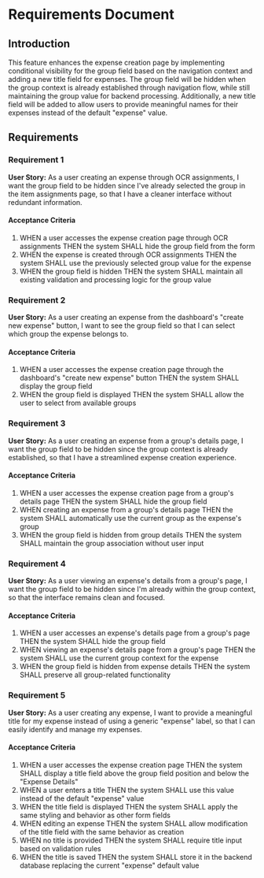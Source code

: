 # Requirements Document

## Introduction

This feature enhances the expense creation page by implementing conditional visibility for the group field based on the navigation context and adding a new title field for expenses. The group field will be hidden when the group context is already established through navigation flow, while still maintaining the group value for backend processing. Additionally, a new title field will be added to allow users to provide meaningful names for their expenses instead of the default "expense" value.

## Requirements

### Requirement 1

**User Story:** As a user creating an expense through OCR assignments, I want the group field to be hidden since I've already selected the group in the item assignments page, so that I have a cleaner interface without redundant information.

#### Acceptance Criteria

1. WHEN a user accesses the expense creation page through OCR assignments THEN the system SHALL hide the group field from the form
2. WHEN the expense is created through OCR assignments THEN the system SHALL use the previously selected group value for the expense
3. WHEN the group field is hidden THEN the system SHALL maintain all existing validation and processing logic for the group value

### Requirement 2

**User Story:** As a user creating an expense from the dashboard's "create new expense" button, I want to see the group field so that I can select which group the expense belongs to.

#### Acceptance Criteria

1. WHEN a user accesses the expense creation page through the dashboard's "create new expense" button THEN the system SHALL display the group field
2. WHEN the group field is displayed THEN the system SHALL allow the user to select from available groups

### Requirement 3

**User Story:** As a user creating an expense from a group's details page, I want the group field to be hidden since the group context is already established, so that I have a streamlined expense creation experience.

#### Acceptance Criteria

1. WHEN a user accesses the expense creation page from a group's details page THEN the system SHALL hide the group field
2. WHEN creating an expense from a group's details page THEN the system SHALL automatically use the current group as the expense's group
3. WHEN the group field is hidden from group details THEN the system SHALL maintain the group association without user input

### Requirement 4

**User Story:** As a user viewing an expense's details from a group's page, I want the group field to be hidden since I'm already within the group context, so that the interface remains clean and focused.

#### Acceptance Criteria

1. WHEN a user accesses an expense's details page from a group's page THEN the system SHALL hide the group field
2. WHEN viewing an expense's details page from a group's page THEN the system SHALL use the current group context for the expense
3. WHEN the group field is hidden from expense details THEN the system SHALL preserve all group-related functionality

### Requirement 5

**User Story:** As a user creating any expense, I want to provide a meaningful title for my expense instead of using a generic "expense" label, so that I can easily identify and manage my expenses.

#### Acceptance Criteria

1. WHEN a user accesses the expense creation page THEN the system SHALL display a title field above the group field position and below the "Expense Details"
2. WHEN a user enters a title THEN the system SHALL use this value instead of the default "expense" value
3. WHEN the title field is displayed THEN the system SHALL apply the same styling and behavior as other form fields
4. WHEN editing an expense THEN the system SHALL allow modification of the title field with the same behavior as creation
5. WHEN no title is provided THEN the system SHALL require title input based on validation rules
6. WHEN the title is saved THEN the system SHALL store it in the backend database replacing the current "expense" default value